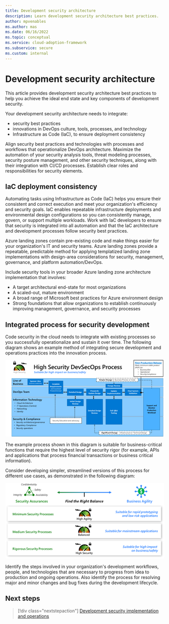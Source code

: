 ```yaml
---
title: Development security architecture
description: Learn development security architecture best practices.
author: mpvenables
ms.author: mas
ms.date: 06/16/2022
ms.topic: conceptual
ms.service: cloud-adoption-framework
ms.subservice: secure
ms.custom: internal
---
```


# Development security architecture

This article provides development security architecture best practices to help you achieve the ideal end state and key components of development security.

Your development security architecture needs to integrate:

- security best practices
- innovations in DevOps culture, tools, processes, and technology
- Infrastructure as Code (IaC), to ensure deployment consistency

Align security best practices and technologies with processes and workflows that operationalize DevOps architecture. Maximize the automation of your security analysis tools, threat modeling processes, security posture management, and other security techniques, along with their integration with CI/CD processes. Establish clear roles and responsibilities for security elements.

## IaC deployment consistency

Automating tasks using Infrastructure as Code (IaC) helps you ensure their consistent and correct execution and meet your organization's efficiency and security goals. IaC enables repeatable infrastructure deployments and environmental design configurations so you can consistently manage, govern, or support multiple workloads. Work with IaC developers to ensure that security is integrated into all automation and that the IaC architecture and development processes follow security best practices.

Azure landing zones contain pre-existing code and make things easier for your organization's IT and security teams. Azure landing zones provide a repeatable, predictable method for applying templatized landing zone implementations with design-area considerations for security, management, governance, and platform automation/DevOps.

Include security tools in your broader Azure landing zone architecture implementation that involves:

- A target architectural end-state for most organizations
- A scaled-out, mature environment
- A broad range of Microsoft best practices for Azure environment design
- Strong foundations that allow organizations to establish continuously improving management, governance, and security processes

## Integrated process for security development

Code security in the cloud needs to integrate with existing processes so you successfully operationalize and sustain it over time. The following diagram shows an example method of integrating secure development and operations practices into the innovation process.

![Diagram of a high security DevSecOps process.](./media/integrated-process-security-development.png)

The example process shown in this diagram is suitable for business-critical functions that require the highest level of security rigor (for example, APIs and applications that process financial transactions or business critical information).

Consider developing simpler, streamlined versions of this process for different use cases, as demonstrated in the following diagram:

![Diagram of simplified security DevSecOps process.](./media/security-processes-business-agility-balance.png)

Identify the steps involved in your organization's development workflows, people, and technologies that are necessary to progress from idea to production and ongoing operations. Also identify the process for resolving major and minor changes and bug fixes during the development lifecycle.

## Next steps

> [!div class="nextstepaction"]
> [Development security implementation and operations](development-security-implementation-operations.md)
